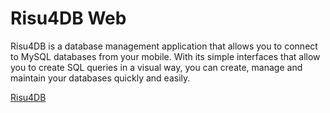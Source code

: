 # Risu4DB Web

Risu4DB is a database management application that allows you to connect to MySQL databases from your mobile. With its simple interfaces that allow you to create SQL queries in a visual way, you can create, manage and maintain your databases quickly and easily.

[Risu4DB](https://rodrisolisavila.github.io/risu4db/)